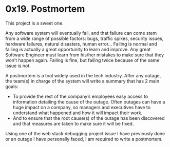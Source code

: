# 0x19. Postmortem
This project is a sweet one.


Any software system will eventually fail, and that failure can come stem from a wide range of possible factors: bugs, traffic spikes, security issues, hardware failures, natural disasters, human error… Failing is normal and failing is actually a great opportunity to learn and improve. Any great Software Engineer must learn from his/her mistakes to make sure that they won’t happen again. Failing is fine, but failing twice because of the same issue is not.


A postmortem is a tool widely used in the tech industry. After any outage, the team(s) in charge of the system will write a summary that has 2 main goals:


- To provide the rest of the company’s employees easy access to information detailing the cause of the outage. Often outages can have a huge impact on a company, so managers and executives have to understand what happened and how it will impact their work.
- And to ensure that the root cause(s) of the outage has been discovered and that measures are taken to make sure it will be fixed.


Using one of the web stack debugging project issue I have previously done or an outage I have personally faced, I am required to write a postmortem.
